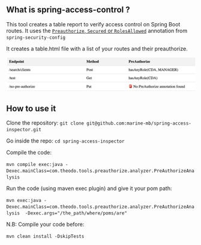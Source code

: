 ## What is spring-access-control ?

This tool creates a table report to verify access control on Spring Boot routes.
It uses the [`Preauthorize`, `Secured` or `RolesAllowed`](https://www.baeldung.com/spring-security-method-security) annotation from `spring-security-config`

It creates a table.html file with a list of your routes and their preauthorize.

![List of your routes with preauthorize annotation](preauthorize-table.png)

## How to use it

Clone the repository:
`git clone git@github.com:marine-mb/spring-access-inspector.git`

Go inside the repo:
`cd spring-access-inspector`

Compile the code:

`mvn compile exec:java -Dexec.mainClass=com.theodo.tools.preauthorize.analyzer.PreAuthorizeAnalysis`

Run the code (using maven exec plugin) and give it your pom path:

`mvn exec:java -Dexec.mainClass=com.theodo.tools.preauthorize.analyzer.PreAuthorizeAnalysis  -Dexec.args="/the_path/where/poms/are"`

N.B: Compile your code before:

`mvn clean install -DskipTests`
